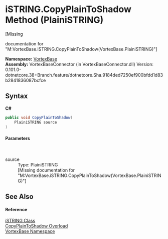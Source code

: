 # iSTRING.CopyPlainToShadow Method (PlainiSTRING)
 

\[Missing <summary> documentation for "M:VortexBase.iSTRING.CopyPlainToShadow(VortexBase.PlainiSTRING)"\]

**Namespace:**&nbsp;<a href="N_VortexBase.md">VortexBase</a><br />**Assembly:**&nbsp;VortexBaseConnector (in VortexBaseConnector.dll) Version: 0.101.0-dotnetcore.38+Branch.feature/dotnetcore.Sha.9184ded7250ef900bfdd1d83b2841836087bcfce

## Syntax

**C#**<br />
``` C#
public void CopyPlainToShadow(
	PlainiSTRING source
)
```


#### Parameters
&nbsp;<dl><dt>source</dt><dd>Type: PlainiSTRING<br />\[Missing <param name="source"/> documentation for "M:VortexBase.iSTRING.CopyPlainToShadow(VortexBase.PlainiSTRING)"\]</dd></dl>

## See Also


#### Reference
<a href="T_VortexBase_iSTRING.md">iSTRING Class</a><br /><a href="Overload_VortexBase_iSTRING_CopyPlainToShadow.md">CopyPlainToShadow Overload</a><br /><a href="N_VortexBase.md">VortexBase Namespace</a><br />